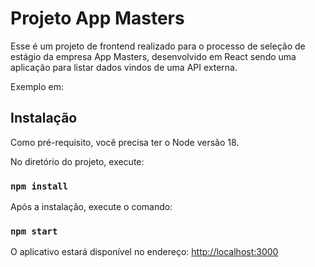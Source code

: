 # Projeto App Masters

Esse é um projeto de frontend realizado para o processo de seleção de estágio da empresa App Masters, desenvolvido em React sendo uma aplicação para listar dados vindos de uma API externa. 

Exemplo em: 


## Instalação

Como pré-requisito, você precisa ter o Node versão 18.

No diretório do projeto, execute:

### `npm install`


Após a instalação, execute o comando: 

### `npm start`

O aplicativo estará disponível no endereço: [http://localhost:3000](http://localhost:3000) 


